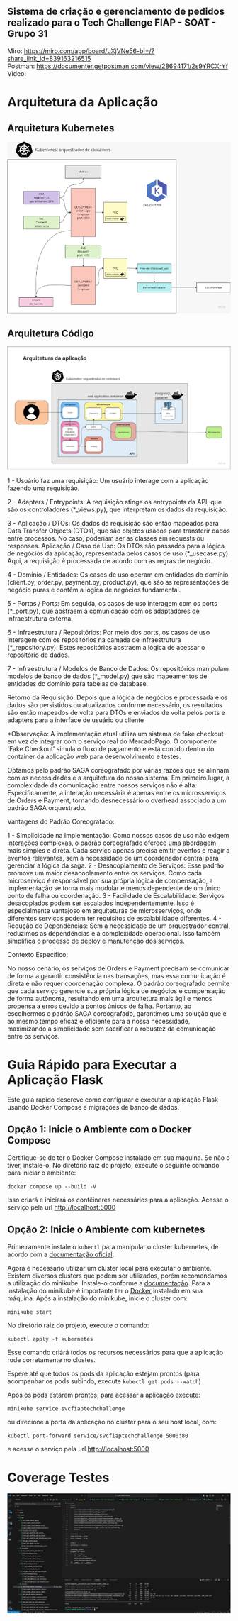 ## Sistema de criação e gerenciamento de pedidos realizado para o Tech Challenge FIAP - SOAT - Grupo 31

Miro: https://miro.com/app/board/uXjVNe56-bI=/?share_link_id=839163216515<br>
Postman: https://documenter.getpostman.com/view/28694171/2s9YRCXrYf<br>
Video: 

# Arquitetura da Aplicação

## Arquitetura Kubernetes

![arquitetura-kubernetes](docs/arq-k8s-orders.jpeg)

## Arquitetura Código

![arquitetura-codigo](docs/arq-codigo-orders.jpeg)

1 - Usuário faz uma requisição: Um usuário interage com a aplicação fazendo uma requisição.

2 - Adapters / Entrypoints: A requisição atinge os entrypoints da API, que são os controladores (*_views.py), que interpretam os dados da requisição.

3 - Aplicação / DTOs: Os dados da requisição são então mapeados para Data Transfer Objects (DTOs), que são objetos usados para transferir dados entre processos. No caso, poderiam ser as classes em requests ou responses.
Aplicação / Caso de Uso: Os DTOs são passados para a lógica de negócios da aplicação, representada pelos casos de uso (*_usecase.py). Aqui, a requisição é processada de acordo com as regras de negócio.

4 - Domínio / Entidades: Os casos de uso operam em entidades do domínio (client.py, order.py, payment.py, product.py), que são as representações de negócio puras e contêm a lógica de negócios fundamental.

5 - Portas / Ports: Em seguida, os casos de uso interagem com os ports (*_port.py), que abstraem a comunicação com os adaptadores de infraestrutura externa.

6 - Infraestrutura / Repositórios: Por meio dos ports, os casos de uso interagem com os repositórios na camada de infraestrutura (*_repository.py). Estes repositórios abstraem a lógica de acessar o repositório de dados.

7 - Infraestrutura / Modelos de Banco de Dados: Os repositórios manipulam modelos de banco de dados (*_model.py) que são mapeamentos de entidades do domínio para tabelas de database.

Retorno da Requisição: Depois que a lógica de negócios é processada e os dados são persistidos ou atualizados conforme necessário, os resultados são então mapeados de volta para DTOs e enviados de volta pelos ports e adapters para a interface de usuário ou cliente

*Observação: A implementação atual utiliza um sistema de fake checkout em vez de integrar com o serviço real do MercadoPago. O componente 'Fake Checkout' simula o fluxo de pagamento e está contido dentro do container da aplicação web para desenvolvimento e testes. 

Optamos pelo padrão SAGA coreografado por várias razões que se alinham com as necessidades e a arquitetura do nosso sistema. Em primeiro lugar, a complexidade da comunicação entre nossos serviços não é alta. Especificamente, a interação necessária é apenas entre os microsserviços de Orders e Payment, tornando desnecessário o overhead associado a um padrão SAGA orquestrado.

Vantagens do Padrão Coreografado:

1 - Simplicidade na Implementação: Como nossos casos de uso não exigem interações complexas, o padrão coreografado oferece uma abordagem mais simples e direta. Cada serviço apenas precisa emitir eventos e reagir a eventos relevantes, sem a necessidade de um coordenador central para gerenciar a lógica da saga.
2 - Desacoplamento de Serviços: Esse padrão promove um maior desacoplamento entre os serviços. Como cada microserviço é responsável por sua própria lógica de compensação, a implementação se torna mais modular e menos dependente de um único ponto de falha ou coordenação.
3 - Facilidade de Escalabilidade: Serviços desacoplados podem ser escalados independentemente. Isso é especialmente vantajoso em arquiteturas de microsserviços, onde diferentes serviços podem ter requisitos de escalabilidade diferentes.
4 - Redução de Dependências: Sem a necessidade de um orquestrador central, reduzimos as dependências e a complexidade operacional. Isso também simplifica o processo de deploy e manutenção dos serviços.

Contexto Específico:

No nosso cenário, os serviços de Orders e Payment precisam se comunicar de forma a garantir consistência nas transações, mas essa comunicação é direta e não requer coordenação complexa. O padrão coreografado permite que cada serviço gerencie sua própria lógica de negócios e compensação de forma autônoma, resultando em uma arquitetura mais ágil e menos propensa a erros devido a pontos únicos de falha.
Portanto, ao escolhermos o padrão SAGA coreografado, garantimos uma solução que é ao mesmo tempo eficaz e eficiente para a nossa necessidade, maximizando a simplicidade sem sacrificar a robustez da comunicação entre os serviços.

# Guia Rápido para Executar a Aplicação Flask
Este guia rápido descreve como configurar e executar a aplicação Flask usando Docker Compose e migrações de banco de dados.

## Opção 1: Inicie o Ambiente com o Docker Compose
Certifique-se de ter o Docker Compose instalado em sua máquina. Se não o tiver, instale-o.
No diretório raiz do projeto, execute o seguinte comando para iniciar o ambiente:
```
docker compose up --build -V
```
Isso criará e iniciará os contêineres necessários para a aplicação.
Acesse o serviço pela url [http://localhost:5000](http://localhost:5000)


## Opção 2: Inicie o Ambiente com kubernetes
Primeiramente instale o `kubectl` para manipular o cluster kubernetes, de acordo com a [documentação oficial](https://kubernetes.io/docs/tasks/tools/#kubectl).

Agora é necessário utilizar um cluster local para executar o ambiente. Existem diversos clusters que podem ser utilizados, porém recomendamos a utilização do minikube. Instale-o conforme a [documentação](https://minikube.sigs.k8s.io/docs/start/). Para a instalação do minikube é importante ter o [Docker](https://docs.docker.com/) instalado em sua máquina.
Após a instalação do minikube, inicie o cluster com:

```
minikube start
```

No diretório raiz do projeto, execute o comando:
```
kubectl apply -f kubernetes
```

Esse comando criárá todos os recursos necessários para que a aplicação rode corretamente no clustes.

Espere até que todos os pods da aplicação estejam prontos (para acompanhar os pods subindo, execute `kubectl get pods --watch`)

Após os pods estarem prontos, para acessar a aplicação execute:

```
minikube service svcfiaptechchallenge 
```

ou direcione a porta da aplicação no cluster para o seu host local, com:

```
kubectl port-forward service/svcfiaptechchallenge 5000:80
```

e acesse o serviço pela url [http://localhost:5000](http://localhost:5000)

# Coverage Testes

![coverage](docs/coverage-orders.jpeg)